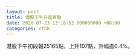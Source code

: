 ```yaml
---
layout: post
title: 港股下午升逾百點
date: 2020-07-23 13:18:52.000000000 +08:00
categories: rthk
---
```


港股下午初段報25165點，上升107點，升幅逾0.4%。

